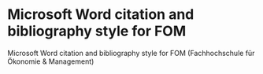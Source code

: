 Microsoft Word citation and bibliography style for FOM
======================================================

Microsoft Word citation and bibliography style for FOM (Fachhochschule für Ökonomie & Management)


